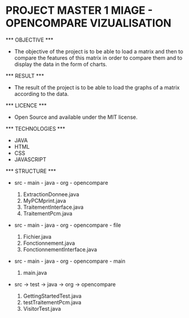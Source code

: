 # PROJECT MASTER 1 MIAGE - OPENCOMPARE VIZUALISATION 


*** OBJECTIVE ***

- The objective of the project is to be able to load a matrix and then to compare the features of this matrix in order to compare them and to display the data in the form of charts. 


*** RESULT ***

- The result of the project is to be able to load the graphs of a matrix according to the data. 


*** LICENCE ***

- Open Source and available under the MIT license.


*** TECHNOLOGIES ***

- JAVA
- HTML 
- CSS 
- JAVASCRIPT


*** STRUCTURE ***

- src - main - java - org - opencompare 
	1. ExtractionDonnee.java
	2. MyPCMprint.java
	3. TraitementInterface.java
	4. TraitementPcm.java

- src - main - java - org - opencompare - file 
	1. Fichier.java
	2. Fonctionnement.java
	3. FonctionnementInterface.java

- src - main - java - org - opencompare - main
	1. main.java	
									  
- src -> test -> java -> org -> opencompare 
	1. GettingStartedTest.java
	2. testTraitementPcm.java
	3. VisitorTest.java
